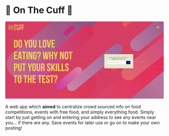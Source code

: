 # :hamburger: On The Cuff :pizza:
<p align="center"><img src="./preview/prev.gif"/></p>

A web app which __aimed__ to centralize crowd sourced info on food competitions, events with free food, and simply everything food. Simply start by just getting on and entering your address to see any events near you... if there are any. Save events for later use or go on to make your own posting!
